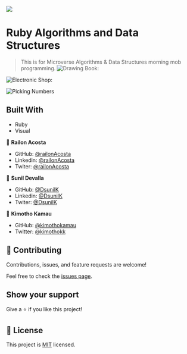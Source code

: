 ![](https://img.shields.io/badge/Microverse-blueviolet)

 # Ruby Algorithms and Data Structures
> This is for Microverse Algorithms & Data Structures morning mob programming.
![Drawing Book: ](https://www.hackerrank.com/challenges/drawing-book/problem)


![Electronic Shop:](https://www.hackerrank.com/challenges/electronics-shop/problem)


![Picking Numbers](https://www.hackerrank.com/challenges/picking-numbers/problem)
 
## Built With

- Ruby
- Visual

👤 **Railon Acosta**

- GitHub: [@railonAcosta](https://github.com/RailonA)
- Linkedin: [@railonAcosta](https://www.linkedin.com/in/railon-acosta-81265180/)
- Twiter: [@railonAcosta](https://twitter.com/RailonAcosta)


👤 **Sunil Devalla**

- GitHub: [@DsunilK](https://github.com/DsunilK)
- Linkedin: [@DsunilK](https://www.linkedin.com/in/dsunilk/)
- Twiter: [@DsunilK](https://twitter.com/Sunil_Devalla)


👤 **Kimotho Kamau**

- GitHub: [@kimothokamau](https://github.com/kimothokamau)
- Twitter: [@kimothokk](https://twitter.com/kimothokk)


## 🤝 Contributing

Contributions, issues, and feature requests are welcome!

Feel free to check the [issues page](https://github.com/RailonA/youtube-simulator-page/issues).

## Show your support

Give a ⭐️ if you like this project!

## 📝 License

This project is [MIT](LICENSE) licensed.


